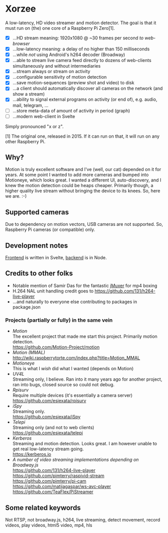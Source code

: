 # Xorzee
A low-latency, HD video streamer and motion detector. The goal is that it must run on (the) one core of a Raspberry Pi Zero[1].

- [x] ...HD stream meaning: 1920x1080 @ ~30 frames per second _to web-browser_
- [x] ...low-latency meaning: a delay of no higher than 150 milliseconds
- [x] ...while _not_ using Android's h264 decoder (Broadway)
- [x] ...able to stream live camera feed directly to dozens of web-clients simultaneously and without intermediaries
- [x] ...stream always or stream on activity
- [x] ...configurable sensitivity of motion detection
- [x] ...save motion-sequences (preview shot and video) to disk
- [x] ...a client should automatically discover all cameras on the network (and show a stream)
- [x] ...ability to signal external programs on activity (or end of), e.g. audio, mail, telegram, ...
- [ ] ...store meta-data of amount of activity in period (graph)
- [ ] ...modern web-client in Svelte

Simply pronounced "x or z".

[1] The original one, released in 2015. If it can run on that, it will run on any other Raspberry Pi.


## Why?
Motion is truly excellent software and I've (well, our cat) depended on it for years. At some point
I wanted to add more cameras and bumped into Motioneye, which looks great. I wanted a different UI,
auto-discovery, and I knew the motion detection could be heaps cheaper. Primarily though, a higher 
quality live stream without bringing the device to its knees. So, here we are. :-)


## Supported cameras
Due to dependency on motion vectors, USB cameras are not supported. So, Raspberry Pi cameras (or compatible) only.


## Development notes
[Frontend](https://github.com/romland/xorzee/tree/main/client) is written in Svelte, [backend](https://github.com/romland/xorzee/tree/main/server) is in Node.


## Credits to other folks
- Notable mention of Samir Das for the fantastic [jMuxer](https://github.com/samirkumardas/jmuxer) for mp4 boxing
- H.264 NAL unit handling credit goes to https://github.com/131/h264-live-player
- ...and naturally to everyone else contributing to packages in package.json


### Projects (partially or fully) in the same vein
- _Motion_  
  The excellent project that made me start this project. Primarily motion detection.  
  https://github.com/Motion-Project/motion
- _Motion (MMAL)_  
  http://wiki.raspberrytorte.com/index.php?title=Motion_MMAL  
- _Motioneye_  
  This is what I _wish_ did what I wanted (depends on Motion)
- _UV4L_  
  Streaming only, I believe. Ran into it many years ago for another project, ran into bugs, closed source so could not debug.  
- _Rpisurv_  
  Require multiple devices (it's essentially a camera server)  
  https://github.com/esiexata/rpisurv
- _iSpy_  
  Streaming only.  
  https://github.com/esiexata/iSpy
- _Telepi_  
  Streaming only (and not to web clients)  
  https://github.com/esiexata/telepi
- _Kerberos_  
  Streaming and motion detection. Looks great. I am however unable to get real low-latency stream going.  
  https://kerberos.io
- _A number of video streaming implementations depending on Broadway.js_  
	https://github.com/131/h264-live-player  
	https://github.com/pimterry/raspivid-stream  
	https://github.com/pimterry/pi-cam  
	https://github.com/matijagaspar/ws-avc-player  
	https://github.com/TeaFlex/PiStreamer  


## Some related keywords
Not RTSP, not broadway.js, h264, live streaming, detect movement, record videos, play videos, html5 video, mp4, hls
